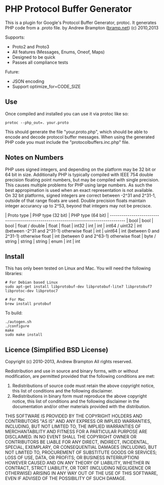 PHP Protocol Buffer Generator
=============================

This is a plugin for Google's Protocol Buffer Generator, protoc. It generates PHP code from a .proto file.
by Andrew Brampton ([bramp.net](http://bramp.net)) (c) 2010,2013

Supports:
 * Proto2 and Proto3
 * All features (Messages, Enums, Oneof, Maps)
 * Designed to be quick
 * Passes all compliance tests

Future:
 * JSON encoding
 * Support optimize_for=CODE_SIZE


Use
---

Once compiled and installed you can use it via protoc like so:

```
protoc --php_out=. your.proto
```

This should generate the file "your.proto.php", which should be able to encode and decode protocol buffer messages. When using the generated PHP code you must include the "protocolbuffers.inc.php" file.


Notes on Numbers
-----
PHP uses signed integers, and depending on the platform may be 32 bit or 64 bit in size. Additionally PHP is typically compiled with IEEE 754 double precision floating point numbers, but may be compiled with single precision. This causes multiple problems for PHP using large numbers. As such the best appropimation is used when an exact representation is not available. On 32 bit platforms, signed integers are correct between -2^31 and 2^31-1, outside of that range floats are used. Double precision floats maintain integer accurancy up to 2^53, beyond that integers may not be precisce.


| Proto type       | PHP type (32 bit)                              | PHP type (64 bit)
| --------------------------------------------------------------------------------------
| bool             | bool                                           | bool
| float / double   | float                                          | float
| int32            | int                                            | int
| int64 / uint32   | int (between -2^31 and 2^31-1) otherwise float | int
| uint64           | int (between 0 and 2^31-1) otherwise float     | int (between 0 and 2^63-1) otherwise float
| byte / string    | string                                         | string
| enum             | int                                            | int



Install
-------

This has only been tested on Linux and Mac. You will need the following libraries:

```
# For Debian based Linux
sudo apt-get install libprotobuf-dev libprotobuf-lite7 libprotobuf7 libprotoc-dev libprotoc7

# For Mac
brew install protobuf
```

To build:
```
./autogen.sh
./configure
make
sudo make install
```


Licence (Simplified BSD License)
--------------------------------
Copyright (c) 2010-2013, Andrew Brampton
All rights reserved.

Redistribution and use in source and binary forms, with or without
modification, are permitted provided that the following conditions are met: 

1. Redistributions of source code must retain the above copyright notice, this
   list of conditions and the following disclaimer. 
2. Redistributions in binary form must reproduce the above copyright notice,
   this list of conditions and the following disclaimer in the documentation
   and/or other materials provided with the distribution. 

THIS SOFTWARE IS PROVIDED BY THE COPYRIGHT HOLDERS AND CONTRIBUTORS "AS IS" AND
ANY EXPRESS OR IMPLIED WARRANTIES, INCLUDING, BUT NOT LIMITED TO, THE IMPLIED
WARRANTIES OF MERCHANTABILITY AND FITNESS FOR A PARTICULAR PURPOSE ARE
DISCLAIMED. IN NO EVENT SHALL THE COPYRIGHT OWNER OR CONTRIBUTORS BE LIABLE FOR
ANY DIRECT, INDIRECT, INCIDENTAL, SPECIAL, EXEMPLARY, OR CONSEQUENTIAL DAMAGES
(INCLUDING, BUT NOT LIMITED TO, PROCUREMENT OF SUBSTITUTE GOODS OR SERVICES;
LOSS OF USE, DATA, OR PROFITS; OR BUSINESS INTERRUPTION) HOWEVER CAUSED AND
ON ANY THEORY OF LIABILITY, WHETHER IN CONTRACT, STRICT LIABILITY, OR TORT
(INCLUDING NEGLIGENCE OR OTHERWISE) ARISING IN ANY WAY OUT OF THE USE OF THIS
SOFTWARE, EVEN IF ADVISED OF THE POSSIBILITY OF SUCH DAMAGE.


